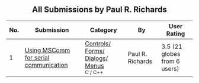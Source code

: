 ﻿<div align="center">

## All Submissions by Paul R\. Richards

</div>

No.  | Submission | Category | By   | User Rating
---- | ---------- | -------- | ---- | -----------
1 | [Using MSComm for serial communication<br />](https://github.com/Planet-Source-Code/paul-r-richards-using-mscomm-for-serial-communication__3-3223) | [Controls/ Forms/ Dialogs/ Menus<br /><sup>C / C++</sup>](../ByCategory/controls-forms-dialogs-menus__3-3.md) | Paul R\. Richards | 3.5 (21 globes from 6 users)
